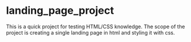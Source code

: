 # landing_page_project

This is a quick project for testing HTML/CSS knowledge.
The scope of the project is creating a single landing page in html and styling it with css.